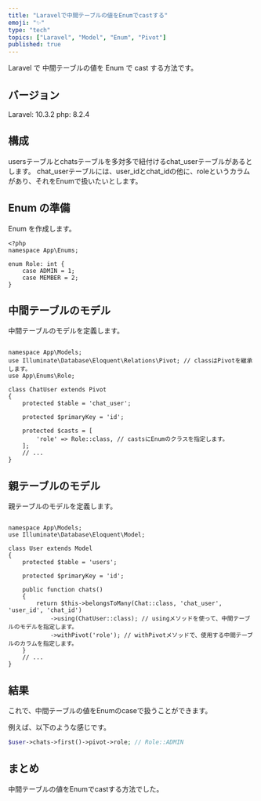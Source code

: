 ```yaml
---
title: "Laravelで中間テーブルの値をEnumでcastする"
emoji: "✨"
type: "tech"
topics: ["Laravel", "Model", "Enum", "Pivot"]
published: true
---
```


Laravel で 中間テーブルの値を Enum で cast する方法です。

## バージョン

Laravel: 10.3.2
php: 8.2.4

## 構成

usersテーブルとchatsテーブルを多対多で紐付けるchat_userテーブルがあるとします。
chat_userテーブルには、user_idとchat_idの他に、roleというカラムがあり、それをEnumで扱いたいとします。

## Enum の準備

Enum を作成します。

```php:app/Enums/Role.php
<?php
namespace App\Enums;

enum Role: int {
    case ADMIN = 1;
    case MEMBER = 2;
}
```

## 中間テーブルのモデル

中間テーブルのモデルを定義します。

```php:app/Models/ChatUser.php

namespace App\Models;
use Illuminate\Database\Eloquent\Relations\Pivot; // classはPivotを継承します。
use App\Enums\Role;

class ChatUser extends Pivot
{
    protected $table = 'chat_user';

    protected $primaryKey = 'id';

    protected $casts = [
        'role' => Role::class, // castsにEnumのクラスを指定します。
    ];
    // ...
}
```

## 親テーブルのモデル
親テーブルのモデルを定義します。

```php:app/Models/User.php

namespace App\Models;
use Illuminate\Database\Eloquent\Model;

class User extends Model
{
    protected $table = 'users';

    protected $primaryKey = 'id';

    public function chats()
    {
        return $this->belongsToMany(Chat::class, 'chat_user', 'user_id', 'chat_id')
            ->using(ChatUser::class); // usingメソッドを使って、中間テーブルのモデルを指定します。
            ->withPivot('role'); // withPivotメソッドで、使用する中間テーブルのカラムを指定します。
    }
    // ...
}
```

## 結果
これで、中間テーブルの値をEnumのcaseで扱うことができます。

例えば、以下のような感じです。
```php
$user->chats->first()->pivot->role; // Role::ADMIN
```

## まとめ

中間テーブルの値をEnumでcastする方法でした。
